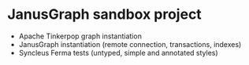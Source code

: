 # JanusGraph sandbox project
- Apache Tinkerpop graph instantiation
- JanusGraph instantiation (remote connection, transactions, indexes)
- Syncleus Ferma tests (untyped, simple and annotated styles)